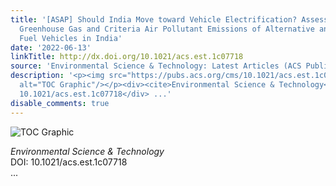 ```yaml
---
title: '[ASAP] Should India Move toward Vehicle Electrification? Assessing Life-Cycle
  Greenhouse Gas and Criteria Air Pollutant Emissions of Alternative and Conventional
  Fuel Vehicles in India'
date: '2022-06-13'
linkTitle: http://dx.doi.org/10.1021/acs.est.1c07718
source: 'Environmental Science & Technology: Latest Articles (ACS Publications)'
description: '<p><img src="https://pubs.acs.org/cms/10.1021/acs.est.1c07718/asset/images/medium/es1c07718_0008.gif"
  alt="TOC Graphic"/></p><div><cite>Environmental Science & Technology</cite></div><div>DOI:
  10.1021/acs.est.1c07718</div> ...'
disable_comments: true
---
```

<p><img src="https://pubs.acs.org/cms/10.1021/acs.est.1c07718/asset/images/medium/es1c07718_0008.gif" alt="TOC Graphic"/></p><div><cite>Environmental Science & Technology</cite></div><div>DOI: 10.1021/acs.est.1c07718</div> ...